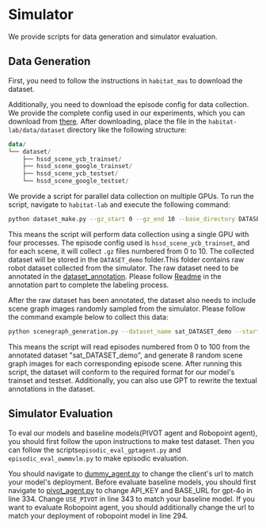 # Simulator 

We provide scripts for data generation and simulator evaluation.

## Data Generation

First, you need to follow the instructions in `habitat_mas` to download the dataset.

Additionally, you need to download the episode config for data collection. We provide the complete config used in our experiments, which you can download from [there](https://drive.google.com/drive/folders/1FIvCu28nRcz_tSsMLbii3pigFwLtwUQU?usp=sharing). After downloading, place the file in the `habitat-lab/data/dataset` directory like the following structure:
```kotlin
data/
└── dataset/
    ├── hssd_scene_ycb_trainset/
    ├── hssd_scene_google_trainset/
    ├── hssd_scene_ycb_testset/
    └── hssd_scene_google_testset/

```

We provide a script for parallel data collection on multiple GPUs. To run the script, navigate to `habitat-lab` and execute the following command:

```bash
python dataset_make.py --gz_start 0 --gz_end 10 --base_directory DATASET_demo --process_num 4 --gpu_number 1 --scene_dataset_dir hssd_scene_ycb_trainset
```

This means the script will perform data collection using a single GPU with four processes. The episode config used is `hssd_scene_ycb_trainset`, and for each scene, it will collect `.gz` files numbered from 0 to 10. The collected dataset will be stored in the `DATASET_demo` folder.This folder contains raw robot dataset collected from the simulator. The raw dataset need to be annotated in the [dataset_annotation](dataset_annotation). Please follow [Readme](dataset_annotation/README.md) in the annotation part to complete the labeling process.

After the raw dataset has been annotated, the dataset also needs to include scene graph images randomly sampled from the simulator. Please follow the command example below to collect this data:

```bash
python scenegraph_generation.py --dataset_name sat_DATASET_demo --start_dir 0 --end_dir 100 --gpu_num 1
```

This means the script will read episodes numbered from 0 to 100 from the annotated dataset "sat_DATASET_demo", and generate 8 random scene graph images for each corresponding episode scene. After running this script, the dataset will conform to the required format for our model's trainset and testset. Additionally, you can also use GPT to rewrite the textual annotations in the dataset.


## Simulator Evaluation 

To eval our models and baseline models(PIVOT agent and Robopoint agent), you should first follow the upon instructions to make test dataset. Then you can follow the scripts`episodic_eval_gptagent.py` and `episodic_eval_owmmvlm.py` to make episodic evaluation.

You should navigate to [dummy_agent.py](habitat-lab/habitat-mas/habitat_mas/agents/dummy_agent.py) to change the client's url to match your model's deployment. Before evaluate baseline models, you should first navigate to [pivot_agent.py](habitat-lab/habitat-mas/habitat_mas/agents/pivot_agent.py) to change API_KEY and BASE_URL for gpt-4o in line 334. Change `USE_PIVOT` in line 343 to match your baseline model. If you want to evaluate Robopoint agent, you should additionally change the url to match your deployment of robopoint model in line 294.

